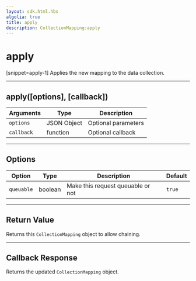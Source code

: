 ```yaml
---
layout: sdk.html.hbs
algolia: true
title: apply
description: CollectionMapping:apply
---
```

  

# apply
[snippet=apply-1]
Applies the new mapping to the data collection.

---

## apply([options], [callback])

| Arguments | Type | Description |
|---------------|---------|----------------------------------------|
| ``options`` | JSON Object | Optional parameters |
| ``callback`` | function | Optional callback |

---

## Options

| Option | Type | Description | Default |
|---------------|---------|----------------------------------------|---------|
| ``queuable`` | boolean | Make this request queuable or not  | ``true`` |

---

## Return Value

Returns this `CollectionMapping` object to allow chaining.

---

## Callback Response

Returns the updated `CollectionMapping` object.
